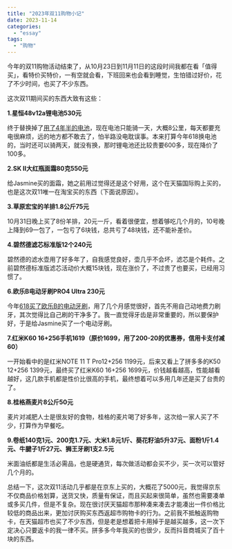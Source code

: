 ```yaml
---
title: "2023年双11购物小记"
date: 2023-11-14
categories: 
  - "essay"
tags: 
  - "购物"
---
```


今年的双11购物活动结束了，从10月23日到11月11日的这段时间我都在看「值得买」，看特价买特价，一有空就会看，下班回来也会看到睡觉，生怕错过好价，花了不少时间，也买了不少东西。

这次双11期间买的东西大致有这些：

**1.星恒48v12a锂电池530元**

终于替换掉了[用了4年半的电池](https://www.jfsay.com/archives/2286.html)，现在电池只能骑一天，大概8公里，每天都要充电很麻烦，远的地方都不敢去了，怕半路没电耽误事。本来打算今年618换电池的，当时还可以骑两天，就没有换，那时锂电池还比较贵要600多，现在降价了100多。

**2.SK II大红瓶面霜80克550元**

给Jasmine买的面霜，她之前用过觉得还是这个好用，这个在天猫国际购上买的，也是这次双11唯一在淘宝买的东西（下面说原因）。

**3.草原宏宝的羊排1.8公斤75元**

10月31日晚上买了8份羊排，20元一斤，看着很便宜，想着够吃几个月的，10号晚上降到69一包了，一包亏了6块钱，总共亏了48块钱，还不能补差价。

**4.碧然德滤芯标准版12个240元**

碧然德的滤水壶用了好多年了，自我感觉良好，壶几乎不会坏，滤芯是个耗件。之前碧然德标准版滤芯活动价大概15块钱，现在涨价了，不过贵了也要买，已经用习惯了。

**6.欧乐B电动牙刷PRO4 Ultra 230元**

今年[618买了欧乐B的电动牙刷](https://www.jfsay.com/archives/2486.html)，用了几个月感觉很好，首先不用自己动地费力刷牙，其次觉得比自己刷的干净多了。我一直觉得牙齿是非常重要的，所以要保护好，于是给Jasmine买了一个电动牙刷。

**7.红米K60 16+256手机1619（原价1699，用了200-20的优惠券，信用卡支付减60）**

一开始看中的是红米NOTE 11 T Pro12+256 1199元，后来又看上了拼多多的K50 12+256 1399元，最终买了红米K60 16+256 1699元，价钱越看越高，性能越看越好，这几款手机都是性价比很高的手机，最终想着可以多用几年还是买了台贵的了。

**8.桂格燕麦片8公斤50元**

麦片对减肥人士是很友好的食物，桂格的麦片喝了好多年，这次给一家人买了不少，打算作为早餐吃。

**9.卷纸140克1元、200克1.7元、大米1.8元1斤、葵花籽油5升37元、面粉1斤1.4元、牛腱子1斤27元、狮王牙刷1支2.5元**

米面油纸都是生活必需品，也是硬通货，每次做活动都会买不少，买一次可以管好几个月的。

总结一下，这次双11活动几乎都是在京东上买的，大概花了5000元，我觉得京东不仅商品价格划算，送货又快，质量有保证，而且买起来很简单，虽然也需要凑单或多买几件，但是不复杂。现在很讨厌天猫超市那种凑来凑去才能凑出一件价格比较低的商品出来，更加讨厌购买东西返超市购物卡的行为。之前我不抵触返购物卡，在天猫超市也买了不少东西，但是老是想着把卡用掉于是越买越多，这一次下定决心只要返卡的我一律不买。拼多多今年我买的也很少，反而抖音商城买了百十块的东西。
